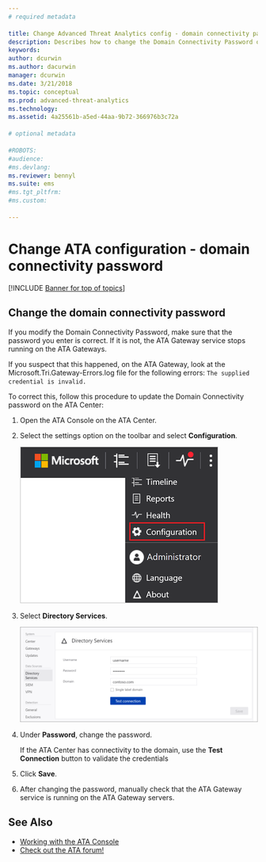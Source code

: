 ```yaml
---
# required metadata

title: Change Advanced Threat Analytics config - domain connectivity password
description: Describes how to change the Domain Connectivity Password on the ATA Gateway.
keywords:
author: dcurwin
ms.author: dacurwin
manager: dcurwin
ms.date: 3/21/2018
ms.topic: conceptual
ms.prod: advanced-threat-analytics
ms.technology:
ms.assetid: 4a25561b-a5ed-44aa-9b72-366976b3c72a

# optional metadata

#ROBOTS:
#audience:
#ms.devlang:
ms.reviewer: bennyl
ms.suite: ems
#ms.tgt_pltfrm:
#ms.custom:

---
```


# Change ATA configuration - domain connectivity password

[!INCLUDE [Banner for top of topics](includes/banner.md)]

## Change the domain connectivity password

If you modify the Domain Connectivity Password, make sure that the password you enter is correct. If it is not, the ATA Gateway service stops running on the ATA Gateways.

If you suspect that this happened, on the ATA Gateway, look at the Microsoft.Tri.Gateway-Errors.log file for the following errors:
`The supplied credential is invalid.`

To correct this, follow this procedure to update the Domain Connectivity password on the ATA Center:

1. Open the ATA Console on the ATA Center.

1. Select the settings option on the toolbar and select **Configuration**.

    ![ATA configuration settings icon](media/ATA-config-icon.png)

1. Select **Directory Services**.

    ![ATA Gateway change password image](media/ATA-GW-change-DC-password.png)

1. Under **Password**, change the password.

    If the ATA Center has connectivity to the domain, use the **Test Connection** button to validate the credentials

1. Click **Save**.

1. After changing the password, manually check that the ATA Gateway service is running on the ATA Gateway servers.



## See Also
- [Working with the ATA Console](working-with-ata-console.md)
- [Check out the ATA forum!](https://social.technet.microsoft.com/Forums/security/home?forum=mata)
